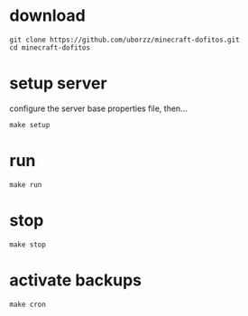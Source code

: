 # download
```
git clone https://github.com/uborzz/minecraft-dofitos.git
cd minecraft-dofitos
```

# setup server
configure the server base properties file, then...

```make setup```

# run
```make run```

# stop
```make stop```

# activate backups
```make cron```

